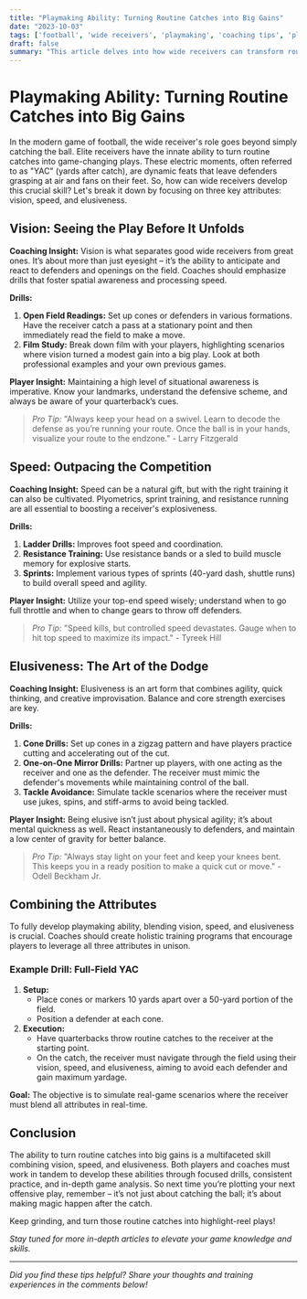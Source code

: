 ```yaml
---
title: "Playmaking Ability: Turning Routine Catches into Big Gains"
date: "2023-10-03"
tags: ['football', 'wide receivers', 'playmaking', 'coaching tips', 'player development', 'NFL', 'college football', 'skills training', 'athleticism']
draft: false
summary: "This article delves into how wide receivers can transform routine catches into game-changing plays by harnessing their vision, speed, and elusiveness. Blending player know-how and coaching insights, we provide practical tips for both players and coaches to elevate their playmaking prowess."
---
```


# Playmaking Ability: Turning Routine Catches into Big Gains

In the modern game of football, the wide receiver's role goes beyond simply catching the ball. Elite receivers have the innate ability to turn routine catches into game-changing plays. These electric moments, often referred to as "YAC" (yards after catch), are dynamic feats that leave defenders grasping at air and fans on their feet. So, how can wide receivers develop this crucial skill? Let's break it down by focusing on three key attributes: vision, speed, and elusiveness.

## Vision: Seeing the Play Before It Unfolds

**Coaching Insight:**
Vision is what separates good wide receivers from great ones. It’s about more than just eyesight – it’s the ability to anticipate and react to defenders and openings on the field. Coaches should emphasize drills that foster spatial awareness and processing speed.

**Drills:**
1. **Open Field Readings:**
    Set up cones or defenders in various formations. Have the receiver catch a pass at a stationary point and then immediately read the field to make a move.
2. **Film Study:**
    Break down film with your players, highlighting scenarios where vision turned a modest gain into a big play. Look at both professional examples and your own previous games.

**Player Insight:**
Maintaining a high level of situational awareness is imperative. Know your landmarks, understand the defensive scheme, and always be aware of your quarterback’s cues.

> *Pro Tip:* "Always keep your head on a swivel. Learn to decode the defense as you’re running your route. Once the ball is in your hands, visualize your route to the endzone." - Larry Fitzgerald

## Speed: Outpacing the Competition

**Coaching Insight:**
Speed can be a natural gift, but with the right training it can also be cultivated. Plyometrics, sprint training, and resistance running are all essential to boosting a receiver's explosiveness.

**Drills:**
1. **Ladder Drills:**
    Improves foot speed and coordination.
2. **Resistance Training:**
    Use resistance bands or a sled to build muscle memory for explosive starts.
3. **Sprints:**
    Implement various types of sprints (40-yard dash, shuttle runs) to build overall speed and agility.

**Player Insight:**
Utilize your top-end speed wisely; understand when to go full throttle and when to change gears to throw off defenders.

> *Pro Tip:* "Speed kills, but controlled speed devastates. Gauge when to hit top speed to maximize its impact." - Tyreek Hill

## Elusiveness: The Art of the Dodge

**Coaching Insight:**
Elusiveness is an art form that combines agility, quick thinking, and creative improvisation. Balance and core strength exercises are key.

**Drills:**
1. **Cone Drills:**
    Set up cones in a zigzag pattern and have players practice cutting and accelerating out of the cut.
2. **One-on-One Mirror Drills:**
    Partner up players, with one acting as the receiver and one as the defender. The receiver must mimic the defender's movements while maintaining control of the ball.
3. **Tackle Avoidance:**
    Simulate tackle scenarios where the receiver must use jukes, spins, and stiff-arms to avoid being tackled.

**Player Insight:**
Being elusive isn’t just about physical agility; it’s about mental quickness as well. React instantaneously to defenders, and maintain a low center of gravity for better balance.

> *Pro Tip:* "Always stay light on your feet and keep your knees bent. This keeps you in a ready position to make a quick cut or move." - Odell Beckham Jr.

## Combining the Attributes

To fully develop playmaking ability, blending vision, speed, and elusiveness is crucial. Coaches should create holistic training programs that encourage players to leverage all three attributes in unison.

### Example Drill: Full-Field YAC

1. **Setup:**
    - Place cones or markers 10 yards apart over a 50-yard portion of the field.
    - Position a defender at each cone.
2. **Execution:**
    - Have quarterbacks throw routine catches to the receiver at the starting point.
    - On the catch, the receiver must navigate through the field using their vision, speed, and elusiveness, aiming to avoid each defender and gain maximum yardage.

**Goal:**
The objective is to simulate real-game scenarios where the receiver must blend all attributes in real-time.

## Conclusion

The ability to turn routine catches into big gains is a multifaceted skill combining vision, speed, and elusiveness. Both players and coaches must work in tandem to develop these abilities through focused drills, consistent practice, and in-depth game analysis. So next time you’re plotting your next offensive play, remember – it’s not just about catching the ball; it’s about making magic happen after the catch.

Keep grinding, and turn those routine catches into highlight-reel plays!

*Stay tuned for more in-depth articles to elevate your game knowledge and skills.*

---

*Did you find these tips helpful? Share your thoughts and training experiences in the comments below!*